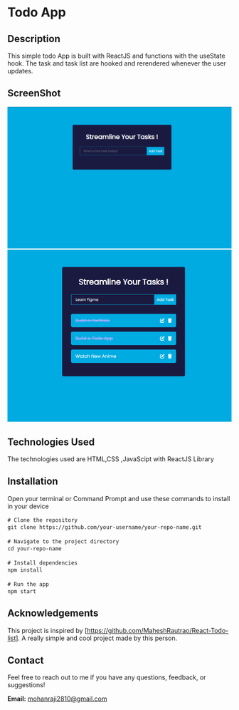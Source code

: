 # Todo App

## Description

This simple todo App is built with ReactJS and functions with the useState hook. The task and task list are hooked and rerendered whenever the user updates.

## ScreenShot

![First Look](image.png)
![All Features](image-1.png)

## Technologies Used

The technologies used are HTML,CSS ,JavaScipt with ReactJS Library

## Installation

Open your terminal or Command Prompt and use these commands to install in your device

```
# Clone the repository
git clone https://github.com/your-username/your-repo-name.git

# Navigate to the project directory
cd your-repo-name

# Install dependencies
npm install

# Run the app
npm start

```

## Acknowledgements

This project is inspired by [https://github.com/MaheshRautrao/React-Todo-list]. A really simple and cool project made by this person.

## Contact

Feel free to reach out to me if you have any questions, feedback, or suggestions!

**Email:** [mohanraji2810@gmail.com](mailto:mohanraji2810@gmail.com)
